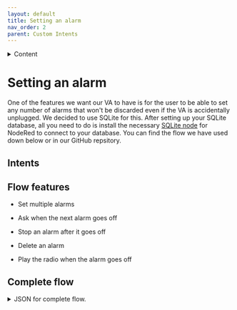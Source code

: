 ```yaml
---
layout: default
title: Setting an alarm
nav_order: 2
parent: Custom Intents
---
```


<details close markdown="block">
  <summary>
    Content
  </summary>
  {: .text-delta }
1. TOC
{:toc}
</details>

# Setting an alarm

One of the features we want our VA to have is for the user to be able to set any number of alarms that won't be discarded even if the VA is accidentally unplugged. We decided to use SQLite for this. After setting up your SQLite database, all you need to do is install the necessary [SQLite node](https://flows.nodered.org/node/node-red-node-sqlite) for NodeRed to connect to your database. You can find the flow we have used down below or in our GitHub repsitory.

## Intents

## Flow features

- Set multiple alarms

- Ask when the next alarm goes off

- Stop an alarm after it goes off

- Delete an alarm

- Play the radio when the alarm goes off

## Complete flow

<!--- flowimage --->

<details close markdown="block">
  <summary>
    JSON for complete flow.
  </summary>

<!--- JSON --->